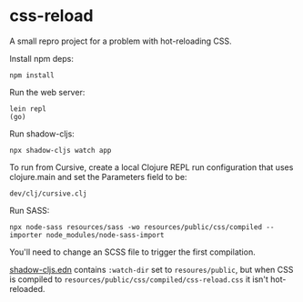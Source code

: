 # css-reload

A small repro project for a problem with hot-reloading CSS.

Install npm deps:

    npm install

Run the web server:

    lein repl
    (go)

Run shadow-cljs:

    npx shadow-cljs watch app

To run from Cursive, create a local Clojure REPL run configuration that uses clojure.main and set the Parameters field 
to be:
 
    dev/clj/cursive.clj

Run SASS:

    npx node-sass resources/sass -wo resources/public/css/compiled --importer node_modules/node-sass-import

You'll need to change an SCSS file to trigger the first compilation.

[shadow-cljs.edn](shadow-cljs.edn) contains `:watch-dir` set to `resoures/public`, but when CSS is compiled to 
`resources/public/css/compiled/css-reload.css` it isn't hot-reloaded.  